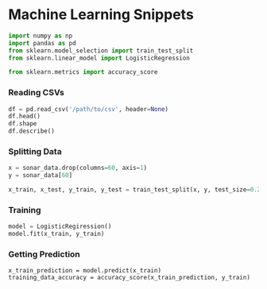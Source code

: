 # Machine Learning Snippets

```python
import numpy as np
import pandas as pd
from sklearn.model_selection import train_test_split
from sklearn.linear_model import LogisticRegression

from sklearn.metrics import accuracy_score
```


### Reading CSVs

```python
df = pd.read_csv('/path/to/csv', header=None)
df.head()
df.shape
df.describe()
```

### Splitting Data

```python
x = sonar_data.drop(columns=60, axis=1)
y = sonar_data[60]

x_train, x_test, y_train, y_test = train_test_split(x, y, test_size=0.2, stratify=y, random_state=1)
```

### Training

```python
model = LogisticRegiression()
model.fit(x_train, y_train)
```

### Getting Prediction

```
x_train_prediction = model.predict(x_train)
training_data_accuracy = accuracy_score(x_train_prediction, y_train)
```







